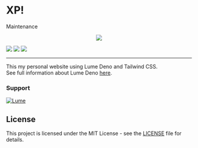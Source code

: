 # XP!
Maintenance

<p align="center">
<img src="https://media1.giphy.com/media/qfLUF9PuBV9SRZKJcv/giphy.webp?cid=6c09b952o8yr0d662y5194r32202gh6somn6n8d6sxeb9wue&ep=v1_internal_gif_by_id&rid=giphy.webp&ct=g">

<img src="https://img.shields.io/badge/Made%20with-Lume-%23000?style=for-the-badge"/> <img src="https://img.shields.io/badge/deno.land%2Fx-v1.18.5-%23000?style=for-the-badge&logo=deno&logoColor=white"/> <img src="https://img.shields.io/badge/Tailwind%20css-%230ea5e9?style=for-the-badge&logo=tailwindcss&logoColor=white"/>
</p>

---
This my personal website using Lume Deno and Tailwind CSS.<br>
See full information about Lume Deno [here](https://lume.land/).

### Support
[![Lume](https://img.shields.io/badge/Support%20this%20project-%23f43f5e?style=for-the-badge&logo=ko-fi&logoColor=white
)](https://ko-fi/ahmadfarhan)

## License
This project is licensed under the MIT License - see the [LICENSE](https://github.com/ahmadxp/ahmadxp.github.io/blob/main/LICENSE) file for details.
